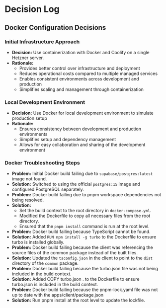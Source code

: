# Decision Log

## Docker Configuration Decisions

### Initial Infrastructure Approach
- **Decision:** Use containerization with Docker and Coolify on a single Hetzner server.
- **Rationale:**
  - Provides better control over infrastructure and deployment
  - Reduces operational costs compared to multiple managed services
  - Enables consistent environments across development and production
  - Simplifies scaling and management through containerization

### Local Development Environment
- **Decision:** Use Docker for local development environment to simulate production setup
- **Rationale:**
  - Ensures consistency between development and production environments
  - Simplifies setup and dependency management
  - Allows for easy collaboration and sharing of the development environment

### Docker Troubleshooting Steps
- **Problem:** Initial Docker build failing due to `supabase/postgres:latest` image not found.
- **Solution:** Switched to using the official `postgres:15` image and configured PostgreSQL separately.
- **Problem:** Docker build failing due to pnpm workspace dependencies not being resolved.
- **Solution:**
  - Set the build context to the root directory in `docker-compose.yml`.
  - Modified the Dockerfile to copy all necessary files from the root directory.
  - Ensured that the `pnpm install` command is run at the root level.
- **Problem:** Docker build failing because TypeScript cannot be found.
-   **Solution:** Added `RUN npm install -g turbo` to the Dockerfile to ensure turbo is installed globally.
-   **Problem:** Docker build failing because the client was referencing the source files of the common package instead of the built files.
-   **Solution:** Updated the `tsconfig.json` in the client to point to the `dist` directory of the `common` package.
-   **Problem:** Docker build failing because the turbo.json file was not being included in the build context.
-   **Solution:** Added COPY turbo.json . to the Dockerfile to ensure turbo.json is included in the build context.
-   **Problem:** Docker build failing because the pnpm-lock.yaml file was not up to date with the apps/client/package.json
-   **Solution:** Run pnpm install at the root level to update the lockfile.